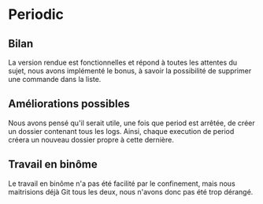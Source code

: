 # Periodic

## Bilan
La version rendue est fonctionnelles et répond à toutes les attentes du sujet, nous avons implémenté le bonus, à savoir la possibilité de supprimer une commande dans la liste.

## Améliorations possibles 
Nous avons pensé qu'il serait utile, une fois que period est arrêtée, de créer un dossier contenant tous les logs.
Ainsi, chaque execution de period créera un nouveau dossier propre à cette dernière.

## Travail en binôme
Le travail en binôme n'a pas été facilité par le confinement, mais nous maitrisions déjà Git tous les deux, nous n'avons donc pas été trop dérangé.
